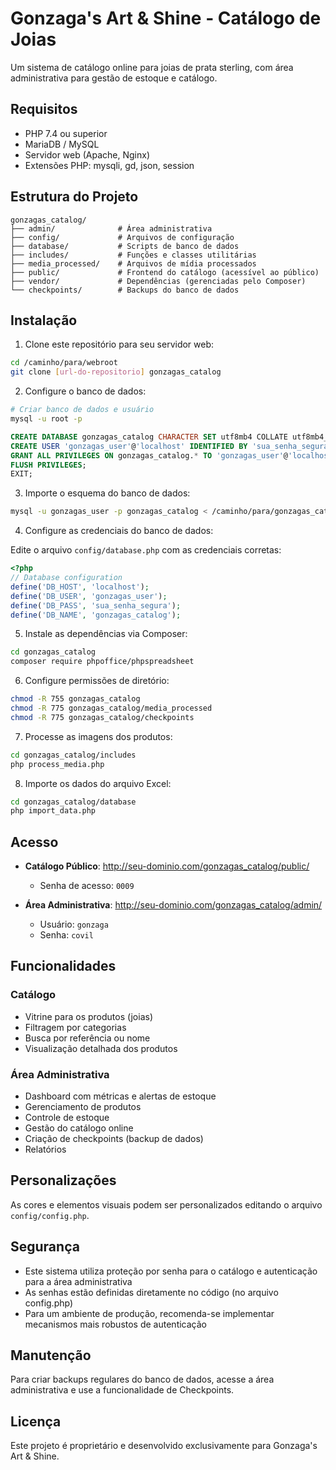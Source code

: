 # Gonzaga's Art & Shine - Catálogo de Joias

Um sistema de catálogo online para joias de prata sterling, com área administrativa para gestão de estoque e catálogo.

## Requisitos

- PHP 7.4 ou superior
- MariaDB / MySQL
- Servidor web (Apache, Nginx)
- Extensões PHP: mysqli, gd, json, session

## Estrutura do Projeto

```
gonzagas_catalog/
├── admin/              # Área administrativa
├── config/             # Arquivos de configuração
├── database/           # Scripts de banco de dados
├── includes/           # Funções e classes utilitárias
├── media_processed/    # Arquivos de mídia processados
├── public/             # Frontend do catálogo (acessível ao público)
├── vendor/             # Dependências (gerenciadas pelo Composer)
└── checkpoints/        # Backups do banco de dados
```

## Instalação

1. Clone este repositório para seu servidor web:

```bash
cd /caminho/para/webroot
git clone [url-do-repositorio] gonzagas_catalog
```

2. Configure o banco de dados:

```bash
# Criar banco de dados e usuário
mysql -u root -p
```

```sql
CREATE DATABASE gonzagas_catalog CHARACTER SET utf8mb4 COLLATE utf8mb4_unicode_ci;
CREATE USER 'gonzagas_user'@'localhost' IDENTIFIED BY 'sua_senha_segura';
GRANT ALL PRIVILEGES ON gonzagas_catalog.* TO 'gonzagas_user'@'localhost';
FLUSH PRIVILEGES;
EXIT;
```

3. Importe o esquema do banco de dados:

```bash
mysql -u gonzagas_user -p gonzagas_catalog < /caminho/para/gonzagas_catalog/database/schema.sql
```

4. Configure as credenciais do banco de dados:

Edite o arquivo `config/database.php` com as credenciais corretas:

```php
<?php
// Database configuration
define('DB_HOST', 'localhost');
define('DB_USER', 'gonzagas_user');
define('DB_PASS', 'sua_senha_segura');
define('DB_NAME', 'gonzagas_catalog');
```

5. Instale as dependências via Composer:

```bash
cd gonzagas_catalog
composer require phpoffice/phpspreadsheet
```

6. Configure permissões de diretório:

```bash
chmod -R 755 gonzagas_catalog
chmod -R 775 gonzagas_catalog/media_processed
chmod -R 775 gonzagas_catalog/checkpoints
```

7. Processe as imagens dos produtos:

```bash
cd gonzagas_catalog/includes
php process_media.php
```

8. Importe os dados do arquivo Excel:

```bash
cd gonzagas_catalog/database
php import_data.php
```

## Acesso

- **Catálogo Público**: http://seu-dominio.com/gonzagas_catalog/public/
  - Senha de acesso: `0009`

- **Área Administrativa**: http://seu-dominio.com/gonzagas_catalog/admin/
  - Usuário: `gonzaga`
  - Senha: `covil`

## Funcionalidades

### Catálogo

- Vitrine para os produtos (joias)
- Filtragem por categorias
- Busca por referência ou nome
- Visualização detalhada dos produtos

### Área Administrativa

- Dashboard com métricas e alertas de estoque
- Gerenciamento de produtos
- Controle de estoque
- Gestão do catálogo online
- Criação de checkpoints (backup de dados)
- Relatórios

## Personalizações

As cores e elementos visuais podem ser personalizados editando o arquivo `config/config.php`.

## Segurança

- Este sistema utiliza proteção por senha para o catálogo e autenticação para a área administrativa
- As senhas estão definidas diretamente no código (no arquivo config.php)
- Para um ambiente de produção, recomenda-se implementar mecanismos mais robustos de autenticação

## Manutenção

Para criar backups regulares do banco de dados, acesse a área administrativa e use a funcionalidade de Checkpoints.

## Licença

Este projeto é proprietário e desenvolvido exclusivamente para Gonzaga's Art & Shine. 